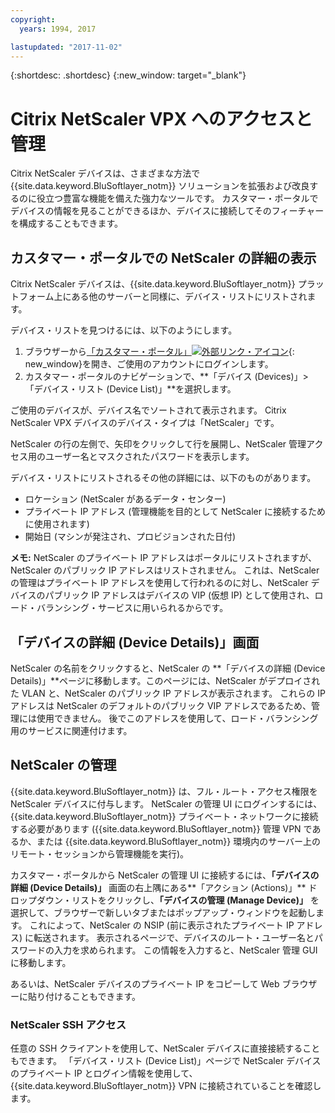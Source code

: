 ```yaml
---
copyright:
  years: 1994, 2017

lastupdated: "2017-11-02"
---
```


{:shortdesc: .shortdesc}
{:new_window: target="_blank"}

# Citrix NetScaler VPX へのアクセスと管理

Citrix NetScaler デバイスは、さまざまな方法で {{site.data.keyword.BluSoftlayer_notm}} ソリューションを拡張および改良するのに役立つ豊富な機能を備えた強力なツールです。 カスタマー・ポータルでデバイスの情報を見ることができるほか、デバイスに接続してそのフィーチャーを構成することもできます。  

## カスタマー・ポータルでの NetScaler の詳細の表示

Citrix NetScaler デバイスは、{{site.data.keyword.BluSoftlayer_notm}} プラットフォーム上にある他のサーバーと同様に、デバイス・リストにリストされます。

デバイス・リストを見つけるには、以下のようにします。

1. ブラウザーから[「カスタマー・ポータル」![外部リンク・アイコン](../../icons/launch-glyph.svg "外部リンク・アイコン")](https://control.softlayer.com/){: new_window}を開き、ご使用のアカウントにログインします。
2. カスタマー・ポータルのナビゲーションで、**「デバイス (Devices)」>「デバイス・リスト (Device List)」**を選択します。

ご使用のデバイスが、デバイス名でソートされて表示されます。 Citrix NetScaler VPX デバイスのデバイス・タイプは「NetScaler」です。 

NetScaler の行の左側で、矢印をクリックして行を展開し、NetScaler 管理アクセス用のユーザー名とマスクされたパスワードを表示します。 

デバイス・リストにリストされるその他の詳細には、以下のものがあります。 

* ロケーション (NetScaler があるデータ・センター)
* プライベート IP アドレス (管理機能を目的として NetScaler に接続するために使用されます)
* 開始日 (マシンが発注され、プロビジョンされた日付)

**メモ:** NetScaler のプライベート IP アドレスはポータルにリストされますが、NetScaler のパブリック IP アドレスはリストされません。 これは、NetScaler の管理はプライベート IP アドレスを使用して行われるのに対し、NetScaler デバイスのパブリック IP アドレスはデバイスの VIP (仮想 IP) として使用され、ロード・バランシング・サービスに用いられるからです。

## 「デバイスの詳細 (Device Details)」画面 

NetScaler の名前をクリックすると、NetScaler の **「デバイスの詳細 (Device Details)」**ページに移動します。このページには、NetScaler がデプロイされた VLAN と、NetScaler のパブリック IP アドレスが表示されます。 これらの IP アドレスは NetScaler のデフォルトのパブリック VIP アドレスであるため、管理には使用できません。 後でこのアドレスを使用して、ロード・バランシング用のサービスに関連付けます。

## NetScaler の管理

{{site.data.keyword.BluSoftlayer_notm}} は、フル・ルート・アクセス権限を NetScaler デバイスに付与します。 NetScaler の管理 UI にログインするには、{{site.data.keyword.BluSoftlayer_notm}} プライベート・ネットワークに接続する必要があります ({{site.data.keyword.BluSoftlayer_notm}} 管理 VPN であるか、または {{site.data.keyword.BluSoftlayer_notm}} 環境内のサーバー上のリモート・セッションから管理機能を実行)。 

カスタマー・ポータルから NetScaler の管理 UI に接続するには、**「デバイスの詳細 (Device Details)」** 画面の右上隅にある**「アクション (Actions)」** ドロップダウン・リストをクリックし、**「デバイスの管理 (Manage Device)」** を選択して、ブラウザーで新しいタブまたはポップアップ・ウィンドウを起動します。 これによって、NetScaler の NSIP (前に表示されたプライベート IP アドレス) に転送されます。 表示されるページで、デバイスのルート・ユーザー名とパスワードの入力を求められます。 この情報を入力すると、NetScaler 管理 GUI に移動します。 

あるいは、NetScaler デバイスのプライベート IP をコピーして Web ブラウザーに貼り付けることもできます。

### NetScaler SSH アクセス

任意の SSH クライアントを使用して、NetScaler デバイスに直接接続することもできます。 「デバイス・リスト (Device List)」ページで NetScaler デバイスのプライベート IP とログイン情報を使用して、{{site.data.keyword.BluSoftlayer_notm}} VPN に接続されていることを確認します。 
